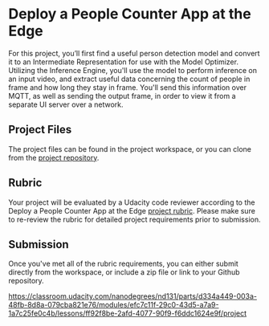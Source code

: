 # Deploy a People Counter App at the Edge

For this project, you’ll first find a useful person detection model and convert it to an Intermediate Representation for use with the Model Optimizer. Utilizing the Inference Engine, you'll use the model to perform inference on an input video, and extract useful data concerning the count of people in frame and how long they stay in frame. You'll send this information over MQTT, as well as sending the output frame, in order to view it from a separate UI server over a network.

## Project Files

The project files can be found in the project workspace, or you can clone from the [project repository](https://github.com/udacity/nd131-openvino-fundamentals-project-starter).

## Rubric

Your project will be evaluated by a Udacity code reviewer according to the Deploy a People Counter App at the Edge [project rubric](https://review.udacity.com/#!/rubrics/2773/view). Please make sure to re-review the rubric for detailed project requirements prior to submission.

## Submission

Once you've met all of the rubric requirements, you can either submit directly from the workspace, or include a zip file or link to your Github repository.

https://classroom.udacity.com/nanodegrees/nd131/parts/d334a449-003a-48fb-8d8a-079cba821e76/modules/efc7c11f-29c0-43d5-a7a9-1a7c25fe0c4b/lessons/ff92f8be-2afd-4077-90f9-f6ddc1624e9f/project
